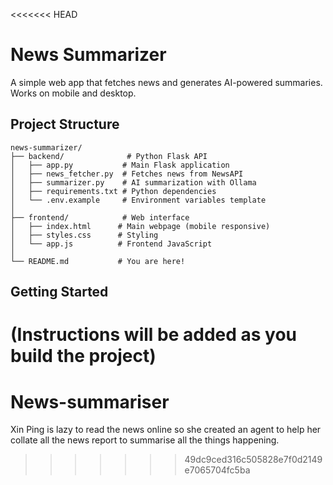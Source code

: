 <<<<<<< HEAD
# News Summarizer

A simple web app that fetches news and generates AI-powered summaries. Works on mobile and desktop.

## Project Structure

```
news-summarizer/
├── backend/              # Python Flask API
│   ├── app.py           # Main Flask application
│   ├── news_fetcher.py  # Fetches news from NewsAPI
│   ├── summarizer.py    # AI summarization with Ollama
│   ├── requirements.txt # Python dependencies
│   └── .env.example     # Environment variables template
│
├── frontend/            # Web interface
│   ├── index.html      # Main webpage (mobile responsive)
│   ├── styles.css      # Styling
│   └── app.js          # Frontend JavaScript
│
└── README.md           # You are here!
```

## Getting Started

(Instructions will be added as you build the project)
=======
# News-summariser
Xin Ping is lazy to read the news online so she created an agent to help her collate all the news report to summarise all the things happening.
>>>>>>> 49dc9ced316c505828e7f0d2149e7065704fc5ba
